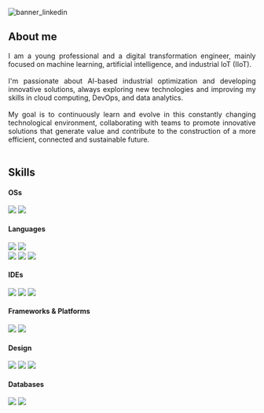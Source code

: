 ![banner_linkedin](https://github.com/user-attachments/assets/1b20c3c1-d6a8-4e14-932e-d675adb91f1b)

## About me
<div align="justify">
  I am a young professional and a digital transformation engineer, mainly focused on machine learning, artificial intelligence, and industrial IoT (IIoT).
  <br><br>
  I'm passionate about AI-based industrial optimization and developing innovative solutions, always exploring new technologies and improving my skills in cloud computing, DevOps, and data analytics.
  <br><br>
  My goal is to continuously learn and evolve in this constantly changing technological environment, collaborating with teams to promote innovative solutions that generate value and contribute to the construction of a more efficient, connected and sustainable future.
</div>
<br>

## Skills
<h4> OSs </h4>
<span>
  <img src="https://img.shields.io/badge/Windows%2011-%230079d5.svg?style=for-the-badge&logo=Windows%2011&logoColor=white">
  <img src="https://img.shields.io/badge/Linux%20Mint-87CF3E?style=for-the-badge&logo=Linux%20Mint&logoColor=white">
</span>

<h4> Languages </h4>
<span>
  <img src="https://img.shields.io/badge/python-3670A0?style=for-the-badge&logo=python&logoColor=ffdd54">
  <img src="https://img.shields.io/badge/java-%23ED8B00.svg?style=for-the-badge&logo=openjdk&logoColor=white">
  <br>
  <img src="https://img.shields.io/badge/javascript-%23323330.svg?style=for-the-badge&logo=javascript&logoColor=%23F7DF1E">
  <img src="https://img.shields.io/badge/HTML5-E34F26?style=for-the-badge&logo=html5&logoColor=white">
  <img src="https://img.shields.io/badge/CSS3-1572B6?style=for-the-badge&logo=css3&logoColor=white">
</span>

<h4> IDEs </h4>
<span>
  <img src="https://img.shields.io/badge/Visual_Studio_Code-0078D4?style=for-the-badge&logo=visual%20studio%20code&logoColor=white">
  <img src="https://img.shields.io/badge/jupyter-%23FA0F00.svg?style=for-the-badge&logo=jupyter&logoColor=white">
  <img src="https://img.shields.io/badge/Google%20Colab-%23F9A825.svg?style=for-the-badge&logo=googlecolab&logoColor=white">
</span>

<h4> Frameworks & Platforms</h4>
<span>
  <img src="https://img.shields.io/badge/Anaconda-%2344A833.svg?style=for-the-badge&logo=anaconda&logoColor=white">
  <img src="https://img.shields.io/badge/node.js-6DA55F?style=for-the-badge&logo=node.js&logoColor=white">
</span>

<h4> Design </h4>
<span>
  <img src="https://img.shields.io/badge/adobe-%23FF0000.svg?style=for-the-badge&logo=adobe&logoColor=white">
  <img src="https://img.shields.io/badge/Gimp-657D8B?style=for-the-badge&logo=gimp&logoColor=FFFFFF">
  <img src="https://img.shields.io/badge/Inkscape-e0e0e0?style=for-the-badge&logo=inkscape&logoColor=080A13">
</span>

<h4> Databases </h4>
<span>
 <img src="https://img.shields.io/badge/mysql-4479A1.svg?style=for-the-badge&logo=mysql&logoColor=white">
 <img src="https://img.shields.io/badge/MongoDB-%234ea94b.svg?style=for-the-badge&logo=mongodb&logoColor=white">
</span>

  
<!--
**Jon-mtz-alc/Jon-mtz-alc** is a ✨ _special_ ✨ repository because its `README.md` (this file) appears on your GitHub profile.

Here are some ideas to get you started:

- 🔭 I’m currently working on ...
- 🌱 I’m currently learning ...
- 👯 I’m looking to collaborate on ...
- 🤔 I’m looking for help with ...
- 💬 Ask me about ...
- 📫 How to reach me: ...
- 😄 Pronouns: ...
- ⚡ Fun fact: ...
-->
